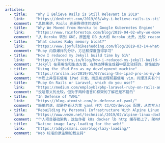 ```yaml
---
articles:
  - title:    "Why I Believe Rails is Still Relevant in 2019"
    link:     "https://devbrett.com/2019/03/why-i-believe-rails-is-still-relevant-in-2019.html"
    comment:  "总体来讲，Rails 还是靠得住的选择"
  - title:    "Why We Moved from Heroku to Google Kubernetes Engine"
    link:     "https://www.rainforestqa.com/blog/2019-04-02-why-we-moved-from-heroku-to-google-kubernetes-engine/"
    comment:  "从 Heroku 转到 GKE，原因是 DB 太大和 Heroku 太贵，比较 reasonable。感慨是在成熟的云上搭建基础架构，成本还是很高的。"
  - title:    "What causes Ruby memory bloat?"
    link:     "https://www.joyfulbikeshedding.com/blog/2019-03-14-what-causes-ruby-memory-bloat.html"
    comment:  "Ruby 内存爆炸的分析，方法和深度值得学习"
  - title:    "How I reduced my Jekyll build time by 61%"
    link:     "https://forestry.io/blog/how-i-reduced-my-jekyll-build-time-by-61/"
    comment:  "Jekyll 在易用性和生态方面，在静态博客生成器中是比较好的，但性能的确有些糟糕，也算是间接助力了 hugo 和 hexo。相信再重视了构建性能优化后，能够吸引更多的用户"
  - title:    "Using the iPad Pro as my development machine"
    link:     "https://arslan.io/2019/01/07/using-the-ipad-pro-as-my-development-machine/"
    comment:  "本质上并没有使用 iPad 开发，而是用远程机器使用 vim，同理其实有个网页也可以 webshell 开发"
  - title:    "Ruby On Rails or Laravel, which do you use?"
    link:     "https://medium.com/employbl/php-laravel-ruby-on-rails-and-web-frameworks-32c1e50cea2d"
    comment:  "没啥意义的比较，但对于两种语言和框架的了解还是不错的"
  - title:    "In Defense of YAML"
    link:     "https://blog.atomist.com/in-defense-of-yaml/"
    comment:  "简单的说，就是作者认为拿 yaml 作为 CI/CD/devops 配置，从而写入各种 shell 的方式不太合理"
  - title:    "Rebuilding My Personal Infrastructure With Alpine Linux and Docker"
    link:     "https://www.wezm.net/technical/2019/02/alpine-linux-docker-infrastructure/"
    comment:  "个人项目基础架构，这位作者 k8s docker lb http 缓存都上了，架构堪比公司级"
  - title:    "Native image lazy-loading for the web!"
    link:     "https://addyosmani.com/blog/lazy-loading/"
    comment:  "Web 标准的原生懒加载支持"
---
```

